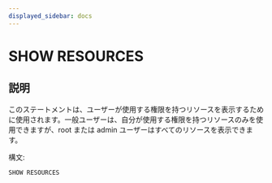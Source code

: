 ```yaml
---
displayed_sidebar: docs
---
```


# SHOW RESOURCES

## 説明

このステートメントは、ユーザーが使用する権限を持つリソースを表示するために使用されます。一般ユーザーは、自分が使用する権限を持つリソースのみを使用できますが、root または admin ユーザーはすべてのリソースを表示できます。

構文:

```sql
SHOW RESOURCES
```